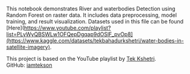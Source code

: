 This notebook demonstrates River and waterbodies Detection using Random Forest on raster data. It includes data preprocessing, model training, and result visualization.
Datasets used in this file can be found [Here](https://www.youtube.com/playlist?list=PLyWyQBSWLw1OFQepDgqap9dOSlF_pvOp8](https://www.kaggle.com/datasets/tekbahadurkshetri/water-bodies-in-satellite-imagery).  

This project is based on the YouTube playlist by [Tek Kshetri](https://www.youtube.com/playlist?list=PLyWyQBSWLw1OFQepDgqap9dOSlF_pvOp8).  
GitHub: [iamtekson](https://github.com/iamtekson)
